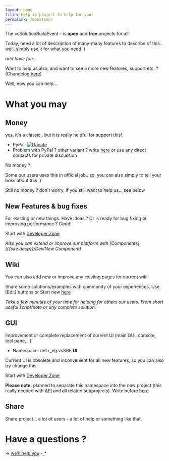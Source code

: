 ```yaml
---
layout: page
title: Help to project to help for you!
permalink: /Donation/
---
```


The vsSolutionBuildEvent - is **open** and **free** projects for all!

Today, need a lot of description of many-many features to describe of this.. well, simply use it for what you need :)

*and have fun...*

Want to help us also, and want to see a more new features, support etc. ? (Changelog [here]({{site.baseurl}}/Changelist/))

Well, now you can help...

# What you may #

## Money ##

yes, it's a classic.. but it is really helpful for support this! 

* PyPal: [![Donate](https://www.paypalobjects.com/en_US/i/btn/btn_donate_SM.gif)](https://www.paypal.com/cgi-bin/webscr?cmd=_donations&business=P2HRG52AJSA9N&lc=US&item_name=vsSolutionBuildEvent%20%28vsSBE%29%20Open%20Source%20Projects&currency_code=USD&bn=PP%2dDonationsBF%3abtn_donate_SM%2egif%3aNonHosted)
* Problem with PyPal ? other variant ? write [here](https://bitbucket.org/3F/vssolutionbuildevent/issues/new) or use any direct contacts for private discussion

No money ?

Some our users uses this in official job.. so, you can also simply to tell your boss about this :)

Still no money ? don't worry, if you still want to help us... see below

## New Features & bug fixes

For existing or new things. Have ideas ? Or is ready for bug fixing or improving performance ? Good!

Start with [Developer Zone]({{site.docp}}/Dev/)

*Also you can extend or improve our platform with [Components]({{site.docp}}/Dev/New Component)*

## Wiki

You can also add new or improve any existing pages for current wiki.

Share some solutions/examples with community of your experiences. Use [Edit] buttons or Start new [here]({{site.docp}}/New/)

*Take a few minutes of your time for helping for others our users. From short useful script/note or any complete solution.*

## GUI

Improvement or complete replacement of current UI (main GUI, console, tool pane, ..)

* Namespace: net.r_eg.vsSBE.**UI**

Current UI is obsolete and inconvenient for all new features, so you can also try change this.

Start with [Developer Zone]({{site.docp}}/Dev/)

**Please note:** planned to separate this namespace into the new project (this really needed with [API]({{site.docp}}/API) and all related subprojects). Write before [here](https://bitbucket.org/3F/vssolutionbuildevent/issues/new)

## Share

Share project... a lot of users - a lot of help or something like that.

# Have a questions ?

-> [we'll help you](https://bitbucket.org/3F/vssolutionbuildevent/issues/new) -_*
